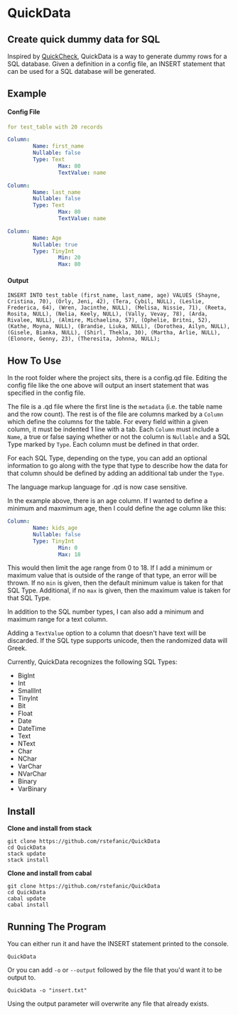 # QuickData
## Create quick dummy data for SQL

Inspired by [QuickCheck](https://hackage.haskell.org/package/QuickCheck),
QuickData is a way to generate dummy rows for a SQL database. Given a definition
in a config file, an INSERT statement that can be used for a SQL database will
be generated.

## Example

#### Config File
```yaml
for test_table with 20 records

Column:
        Name: first_name
        Nullable: false
        Type: Text
                Max: 80
                TextValue: name

Column:
        Name: last_name
        Nullable: false
        Type: Text
                Max: 80
                TextValue: name

Column:
        Name: Age
        Nullable: true
        Type: TinyInt
                Min: 20
                Max: 80
```

#### Output
```
INSERT INTO test_table (first_name, last_name, age) VALUES (Shayne, Cristina, 70), (Orly, Jeni, 42), (Tera, Cybil, NULL), (Leslie, Frederica, 64), (Wren, Jacinthe, NULL), (Melisa, Nissie, 71), (Reeta, Rosita, NULL), (Nelia, Keely, NULL), (Vally, Vevay, 78), (Arda, Rivalee, NULL), (Almire, Michaelina, 57), (Ophelie, Britni, 52), (Kathe, Moyna, NULL), (Brandie, Liuka, NULL), (Dorothea, Ailyn, NULL), (Gisele, Bianka, NULL), (Shirl, Thekla, 30), (Martha, Arlie, NULL), (Elonore, Genny, 23), (Theresita, Johnna, NULL);
```

## How To Use

In the root folder where the project sits, there is a config.qd file. Editing
the config file like the one above will output an insert statement that was specified in the config file.

The file is a .qd file where the first line is the ```metadata``` (i.e. the
table name and the row count). The rest is of the file are columns marked by a
```Column``` which define the columns for the table. For every field within a
given column, it must be indented 1 line with a tab. Each ```Column``` must include a
```Name```, a true or false saying whether or not the column is ```Nullable```
and a SQL Type marked by ```Type```. Each column must be defined in that order.

For each SQL Type, depending on the type, you can add an optional information to
go along with the type that type to describe how the data for that column should
be defined by adding an additional tab under the ```Type```.

The language markup language for .qd is now case sensitive.

In the example above, there is an age column. If I wanted to define a minimum
and maxmimum age, then I could define the age column like this:

```yaml
Column:
        Name: kids_age
        Nullable: false
        Type: TinyInt
                Min: 0
                Max: 18
```

This would then limit the age range from 0 to 18. If I add a minimum or maximum
value that is outside of the range of that type, an error will be thrown. If no ```min``` is given, then the default minimum value is taken for that SQL Type. Additional, if no ```max``` is given, then the maximum value is taken for that SQL Type.

In addition to the SQL number types, I can also add a minimum and maximum range for a text column. 

Adding a ```TextValue``` option to a column that doesn't have text will be discarded. If the SQL type supports unicode, then the randomized data will Greek.

Currently, QuickData recognizes the following SQL Types:

- BigInt
- Int
- SmallInt
- TinyInt
- Bit
- Float
- Date
- DateTime
- Text
- NText
- Char
- NChar
- VarChar
- NVarChar
- Binary
- VarBinary

## Install

**Clone and install from stack**
```
git clone https://github.com/rstefanic/QuickData
cd QuickData
stack update
stack install
```

**Clone and install from cabal**
```
git clone https://github.com/rstefanic/QuickData
cd QuickData
cabal update
cabal install
```
## Running The Program

You can either run it and have the INSERT statement printed to the console.
```
QuickData
```

Or you can add ```-o``` or ```--output``` followed by the file that you'd want it to be output to.
```
QuickData -o "insert.txt"
```

Using the output parameter will overwrite any file that already exists.
